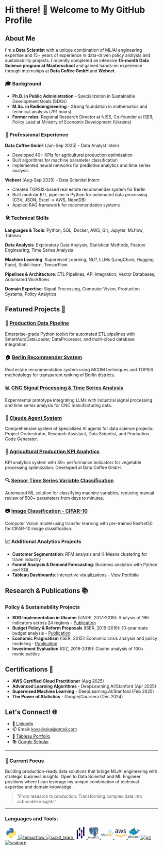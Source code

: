 # Hi there! 👋 Welcome to My GitHub Profile

## About Me

I'm a **Data Scientist** with a unique combination of ML/AI engineering expertise and 15+ years of experience in data-driven policy analysis and sustainability projects. I recently completed an intensive **15-month Data Science program at Masterschool** and gained hands-on experience through internships at **Data Coffee GmbH** and **Webeet**.

### 🎓 Background
- **Ph.D. in Public Administration** - Specialization in Sustainable Development Goals (SDGs)
- **M.Sc. in Radioengineering** - Strong foundation in mathematics and technical analysis (791 hours)
- **Former roles**: Regional Research Director at NISS, Co-founder at ISER, Policy Lead at Ministry of Economic Development (Ukraine)

### 💼 Professional Experience
**Data Coffee GmbH** (Jun-Sep 2025) - Data Analyst Intern
- Developed 40+ KPIs for agricultural production optimization
- Built algorithms for machine parameter classification
- Implemented neural networks for predictive analytics and time series analysis

**Webeet** (Aug-Sep 2025) - Data Scientist Intern
- Created TOPSIS-based real estate recommender system for Berlin
- Built modular ETL pipeline in Python for automated data processing (CSV, JSON, Excel → AWS, NeonDB)
- Applied RAG framework for recommendation systems

### 🛠️ Technical Skills
**Languages & Tools**: Python, SQL, Docker, AWS, Git, Jupyter, MLflow, Tableau

**Data Analysis**: Exploratory Data Analysis, Statistical Methods, Feature Engineering, Time Series Analysis

**Machine Learning**: Supervised Learning, NLP, LLMs (LangChain, Hugging Face), Scikit-learn, TensorFlow

**Pipelines & Architecture**: ETL Pipelines, API Integration, Vector Databases, Automated Workflows

**Domain Expertise**: Signal Processing, Computer Vision, Production Systems, Policy Analytics

## Featured Projects 🚀

### 🔧 [Production Data Pipeline](https://github.com/Kovalivska/production-data-pipeline.git)
Enterprise-grade Python toolkit for automated ETL pipelines with SmartAutoDataLoader, DataProcessor, and multi-cloud database integration.

### 🏠 [Berlin Recommender System](https://github.com/Kovalivska/Berlin-Recommender-System.git)
Real estate recommendation system using MCDM techniques and TOPSIS methodology for transparent ranking of Berlin districts.

### 📊 [CNC Signal Processing & Time Series Analysis](https://github.com/Kovalivska/CNC-Signal-TimeSeries-LLM.git)
Experimental prototype integrating LLMs with industrial signal processing and time series analysis for CNC manufacturing data.

### 🤖 [Claude Agent System](https://github.com/Kovalivska/claude-agent-system.git)
Comprehensive system of specialized AI agents for data science projects: Project Orchestrator, Research Assistant, Data Scientist, and Production Code Generator.

### 🌾 [Agricultural Production KPI Analytics](https://github.com/Kovalivska/agricultural-production-kpi-analytics.git)
KPI analytics system with 40+ performance indicators for vegetable processing optimization. Developed at Data Coffee GmbH.

### 🔍 [Sensor Time Series Variable Classification](https://github.com/Kovalivska/sensor-time-series-variable-classification-app.git)
Automated ML solution for classifying machine variables, reducing manual review of 500+ parameters from days to minutes.

### 📷 [Image Classification - CIFAR-10](https://github.com/Kovalivska/cifar10-resnet50.git)
Computer Vision model using transfer learning with pre-trained ResNet50 for CIFAR-10 image classification.

### 📈 Additional Analytics Projects
- **Customer Segmentation**: RFM analysis and K-Means clustering for travel industry
- **Funnel Analysis & Demand Forecasting**: Business analytics with Python and SQL
- **Tableau Dashboards**: Interactive visualizations - [View Portfolio](https://public.tableau.com/app/profile/svitlanakovalivska/vizzes)

## Research & Publications 📚

### Policy & Sustainability Projects
- **SDG Implementation in Ukraine** (UNDP, 2017-2019): Analysis of 196 indicators across 24 regions - [Publication](https://www.undp.org/ukraine/publications/implementing-2030-sustainable-development-goals-ukraine-analysis-government-strategies-and-public-policy)
- **Budget Policy & Reform Proposals** (ISER, 2015-2016): 10-year state budget analysis - [Publication](https://www.researchgate.net/publication/340385986_BUDZETNA_POLITIKA_PRAGMATICNI_PIDHODI_DO_STRATEGICNIH_RISEN_Seria_EKONOMICNIJ_PRAGMATIZM)
- **Economic Pragmatism** (ISER, 2015): Economic crisis analysis and policy modeling - [Publication](https://www.researchgate.net/publication/340385996_Politika_ekonomicnogo_pragmatizmu)
- **Investment Evaluation** (GIZ, 2018-2019): Cluster analysis of 100+ municipalities

## Certifications 📜
- **AWS Certified Cloud Practitioner** (Aug 2025)
- **Advanced Learning Algorithms** - DeepLearning.AI/Stanford (Apr 2025)
- **Supervised Machine Learning** - DeepLearning.AI/Stanford (Feb 2025)
- **The Power of Statistics** - Google/Coursera (Dec 2024)

## Let's Connect! 🌐
- 💼 [LinkedIn](https://www.linkedin.com/in/svitlanakovalivska)
- 📫 Email: kovalivska@gmail.com
- 🎨 [Tableau Portfolio](https://public.tableau.com/app/profile/svitlanakovalivska/vizzes)
- 📚 [Google Scholar](https://scholar.google.com/citations?user=YOUR_ID)

---

### 🎯 Current Focus
Building production-ready data solutions that bridge ML/AI engineering with strategic business insights. Open to Data Scientist and ML Engineer positions where I can leverage my unique combination of technical expertise and domain knowledge.

> "From research to production: Transforming complex data into actionable insights"

---

<h3 align="left">Languages and Tools:</h3>
<p align="left"> 
<a href="https://www.python.org" target="_blank" rel="noreferrer"> <img src="https://raw.githubusercontent.com/devicons/devicon/master/icons/python/python-original.svg" alt="python" width="40" height="40"/> </a>
<a href="https://www.tensorflow.org" target="_blank" rel="noreferrer"> <img src="https://www.vectorlogo.zone/logos/tensorflow/tensorflow-icon.svg" alt="tensorflow" width="40" height="40"/> </a>
<a href="https://scikit-learn.org/" target="_blank" rel="noreferrer"> <img src="https://upload.wikimedia.org/wikipedia/commons/0/05/Scikit_learn_logo_small.svg" alt="scikit_learn" width="40" height="40"/> </a>
<a href="https://pandas.pydata.org/" target="_blank" rel="noreferrer"> <img src="https://raw.githubusercontent.com/devicons/devicon/2ae2a900d2f041da66e950e4d48052658d850630/icons/pandas/pandas-original.svg" alt="pandas" width="40" height="40"/> </a>
<a href="https://www.postgresql.org" target="_blank" rel="noreferrer"> <img src="https://raw.githubusercontent.com/devicons/devicon/master/icons/postgresql/postgresql-original-wordmark.svg" alt="postgresql" width="40" height="40"/> </a>
<a href="https://www.mysql.com/" target="_blank" rel="noreferrer"> <img src="https://raw.githubusercontent.com/devicons/devicon/master/icons/mysql/mysql-original-wordmark.svg" alt="mysql" width="40" height="40"/> </a>
<a href="https://aws.amazon.com" target="_blank" rel="noreferrer"> <img src="https://raw.githubusercontent.com/devicons/devicon/master/icons/amazonwebservices/amazonwebservices-original-wordmark.svg" alt="aws" width="40" height="40"/> </a>
<a href="https://www.docker.com/" target="_blank" rel="noreferrer"> <img src="https://raw.githubusercontent.com/devicons/devicon/master/icons/docker/docker-original-wordmark.svg" alt="docker" width="40" height="40"/> </a>
<a href="https://git-scm.com/" target="_blank" rel="noreferrer"> <img src="https://www.vectorlogo.zone/logos/git-scm/git-scm-icon.svg" alt="git" width="40" height="40"/> </a>
<a href="https://seaborn.pydata.org/" target="_blank" rel="noreferrer"> <img src="https://seaborn.pydata.org/_images/logo-mark-lightbg.svg" alt="seaborn" width="40" height="40"/> </a>
</p>
